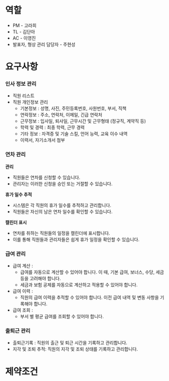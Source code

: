 # 역할
- PM - 고라희 <br>
- TL - 김단아 <br>
- AC - 이영진 <br>
- 발표자, 형상 관리 담당자 - 주현성<br>

# 요구사항

### 인사 정보 관리
- 직원 리스트
- 직원 개인정보 관리
  - 기본정보 : 성명, 사진, 주민등록번호, 사원번호, 부서, 직책
  - 연락정보 : 주소, 연락처, 이메일, 긴급 연락처
  - 근무정보 : 입사일, 퇴사일, 근무시간 및 근무형태 (정규직, 계약직 등)
  - 학력 및 경력 : 최종 학력, 근무 경력
  - 기타 정보 : 자격증 및 기술 스킬, 언어 능력, 교육 이수 내역
  - 이력서, 자기소개서 첨부
 
### 연차 관리

**관리**
- 직원들은 연차를 신청할 수 있습니다.
- 관리자는 이러한 신청을 승인 또는 거절할 수 있습니다.

**휴가 일수 추적**
- 시스템은 각 직원의 휴가 일수를 추적하고 관리합니다.
- 직원들은 자신의 남은 연차 일수를 확인할 수 있습니다.

**캘린더 표시**
- 연차를 취하는 직원들의 일정을 캘린더에 표시합니다.
- 이를 통해 직원들과 관리자들은 쉽게 휴가 일정을 확인할 수 있습니다.

### 급여 관리
- 급여 계산 :
    - 급여를 자동으로 계산할 수 있어야 합니다. 이 때, 기본 급여, 보너스, 수당, 세금 등을 고려해야 합니다.
    - 세금과 보험 공제를 자동으로 계산하고 적용할 수 있어야 합니다.
- 급여 이력 :
    - 직원의 급여 이력을 추적할 수 있어야 합니다. 이전 급여 내역 및 변동 사항을 기록해야 합니다.
- 급여 조회 :
    - 부서 별 평균 급여를 조회할 수 있어야 합니다.
 
### 출퇴근 관리

- 출퇴근기록 : 직원의 출근 및 퇴근 시간을 기록하고 관리합니다.
- 지각 및 조퇴 추적: 직원의 지각 및 조퇴 상태를 기록하고 관리합니다.

# 제약조건
